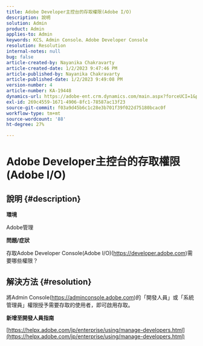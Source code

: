 ```yaml
---
title: Adobe Developer主控台的存取權限(Adobe I/O)
description: 說明
solution: Admin
product: Admin
applies-to: Admin
keywords: KCS、Admin Console、Adobe Developer Console
resolution: Resolution
internal-notes: null
bug: false
article-created-by: Nayanika Chakravarty
article-created-date: 1/2/2023 9:47:46 PM
article-published-by: Nayanika Chakravarty
article-published-date: 1/2/2023 9:49:08 PM
version-number: 4
article-number: KA-19448
dynamics-url: https://adobe-ent.crm.dynamics.com/main.aspx?forceUCI=1&pagetype=entityrecord&etn=knowledgearticle&id=99d6ec16-e78a-ed11-81ac-6045bd006c82
exl-id: 269c4559-1671-4906-8fc1-78587ac13f23
source-git-commit: f03a9d45b6c1c28e3b701f39f022d75180bcac0f
workflow-type: tm+mt
source-wordcount: '88'
ht-degree: 27%

---
```


# Adobe Developer主控台的存取權限(Adobe I/O)

## 說明 {#description}


<b>環境</b>

Adobe管理

<b>問題/症狀</b>

存取Adobe Developer Console(Adobe I/O)(https://developer.adobe.com)需要哪些權限？


## 解決方法 {#resolution}


將Admin Console(https://adminconsole.adobe.com)的「開發人員」或「系統管理員」權限授予需要存取的使用者，即可啟用存取。

<b>新增至開發人員指南</b>

[https://helpx.adobe.com/jp/enterprise/using/manage-developers.html](https://helpx.adobe.com/jp/enterprise/using/manage-developers.html)
